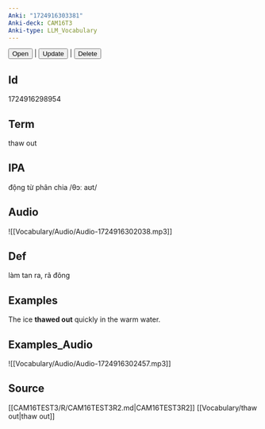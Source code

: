 ```yaml
---
Anki: "1724916303381"
Anki-deck: CAM16T3
Anki-type: LLM_Vocabulary
---
```

<button class="anki-btn-open">Open</button> | <button class="anki-btn-update">Update</button> | <button class="anki-btn-delete">Delete</button>

## Id
1724916298954
## Term
thaw out
## IPA
động từ phân chia /θɔː aʊt/
## Audio
 ![[Vocabulary/Audio/Audio-1724916302038.mp3]]
## Def
 làm tan ra, rã đông

## Examples
The ice **thawed out** quickly in the warm water. 

## Examples_Audio
![[Vocabulary/Audio/Audio-1724916302457.mp3]]
## Source
 [[CAM16TEST3/R/CAM16TEST3R2.md|CAM16TEST3R2]] [[Vocabulary/thaw out|thaw out]]
